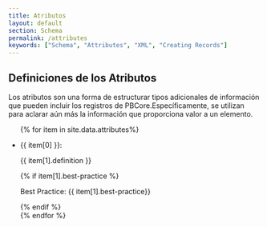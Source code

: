```yaml
---
title: Atributos
layout: default
section: Schema
permalink: /attributes
keywords: ["Schema", "Attributes", "XML", "Creating Records"]
---
```


<span class="definition-icon def-attributes"></span>
<h2 class="green bold">Definiciones de los Atributos </h2>

Los atributos son una forma de estructurar tipos adicionales de información que pueden incluir los registros de PBCore.Específicamente, se utilizan para aclarar aún más la información que proporciona valor a un elemento. 


<div id="attributes-defined" class="attribute-list">
  <ul>
    {% for item in site.data.attributes%}
      <li>
        <div class="row">
          <div class="col-md-3">
              <p id="{{ item[0] }}" class="bolder attribute-name">{{ item[0] }}: </p>
          </div>
          <div class="separator col-md-9">
            <p class="definition">{{ item[1].definition }}</p>
            {% if item[1].best-practice %}
              <p class="light"><span class="green bolder">Best Practice:</span> {{ item[1].best-practice}}</p>
            {% endif %}
          </div>
        </div>
        <div class="spacing">
        </div>
      </li>
    {% endfor %}
  </ul>
</div>
